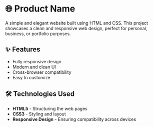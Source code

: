 # 🌐 Product Name  

A simple and elegant website built using HTML and CSS. This project showcases a clean and responsive web design, perfect for personal, business, or portfolio purposes.  

## ✨ Features  

- Fully responsive design  
- Modern and clean UI  
- Cross-browser compatibility  
- Easy to customize  

## 🛠️ Technologies Used  

- **HTML5** - Structuring the web pages  
- **CSS3** - Styling and layout  
- **Responsive Design** - Ensuring compatibility across devices  

